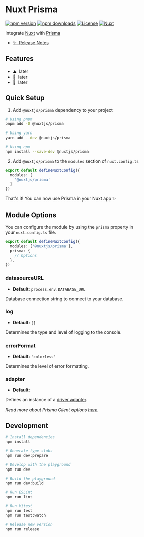 <!--
Get your module up and running quickly.

Find and replace all on all files (CMD+SHIFT+F):
- Name: My Module
- Package name: my-module
- Description: My new Nuxt module
-->

# Nuxt Prisma

[![npm version][npm-version-src]][npm-version-href]
[![npm downloads][npm-downloads-src]][npm-downloads-href]
[![License][license-src]][license-href]
[![Nuxt][nuxt-src]][nuxt-href]

Integrate [Nuxt](https://nuxt.com/) with [Prisma](https://www.prisma.io/)
- [✨ &nbsp;Release Notes](/CHANGELOG.md)
<!-- - [🏀 Online playground](https://stackblitz.com/github/your-org/my-module?file=playground%2Fapp.vue) -->
<!-- - [📖 &nbsp;Documentation](https://example.com) -->

## Features

<!-- Highlight some of the features your module provide here -->
- ⛰ &nbsp;later
- 🚠 &nbsp;later
- 🌲 &nbsp;later

## Quick Setup

1. Add `@nuxtjs/prisma` dependency to your project

```bash
# Using pnpm
pnpm add -D @nuxtjs/prisma

# Using yarn
yarn add --dev @nuxtjs/prisma

# Using npm
npm install --save-dev @nuxtjs/prisma
```

2. Add `@nuxtjs/prisma` to the `modules` section of `nuxt.config.ts`

```ts
export default defineNuxtConfig({
  modules: [
    '@nuxtjs/prisma'
  ]
})
```

That's it! You can now use Prisma in your Nuxt app ✨

## Module Options
You can configure the module by using the `prisma` property in your `nuxt.config.ts` file.

```ts
export default defineNuxtConfig({
  modules: ['@nuxtjs/prisma'],
  prisma: {
    // Options
  },
})
```

### datasourceURL

- **Default:** `process.env.DATABASE_URL`

Database connection string to connect to your database.

### log

- **Default:** `[]`

Determines the type and level of logging to the console.

### errorFormat

- **Default:** `'colorless'`

Determines the level of error formatting.

### adapter

- **Default:**

Defines an instance of a [driver adapter](https://www.prisma.io/docs/orm/overview/databases/database-drivers#driver-adapters).

*Read more about Prisma Client options [here](https://www.prisma.io/docs/orm/reference/prisma-client-reference).*


## Development

```bash
# Install dependencies
npm install

# Generate type stubs
npm run dev:prepare

# Develop with the playground
npm run dev

# Build the playground
npm run dev:build

# Run ESLint
npm run lint

# Run Vitest
npm run test
npm run test:watch

# Release new version
npm run release
```

<!-- Badges -->
[npm-version-src]: https://img.shields.io/npm/v/my-module/latest.svg?style=flat&colorA=18181B&colorB=28CF8D
[npm-version-href]: https://npmjs.com/package/my-module

[npm-downloads-src]: https://img.shields.io/npm/dm/my-module.svg?style=flat&colorA=18181B&colorB=28CF8D
[npm-downloads-href]: https://npmjs.com/package/my-module

[license-src]: https://img.shields.io/npm/l/my-module.svg?style=flat&colorA=18181B&colorB=28CF8D
[license-href]: https://npmjs.com/package/my-module

[nuxt-src]: https://img.shields.io/badge/Nuxt-18181B?logo=nuxt.js
[nuxt-href]: https://nuxt.com
